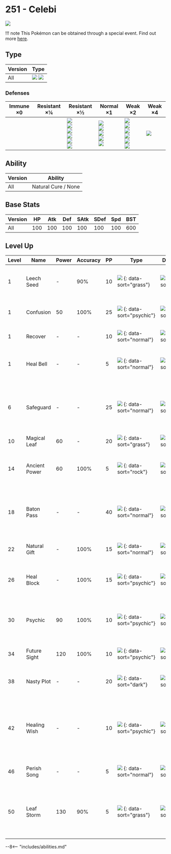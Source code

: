 # 251 - Celebi
![][251]

!!! note
    This Pokémon can be obtained through a special event. Find out more [here](../../special_events/#celebi).

## Type

Version | Type
---     | ---
All     | ![][psychic]  ![][grass]

### Defenses

Immune ×0 | Resistant ×¼ | Resistant ×½                                                                                  | Normal ×1                                                               | Weak ×2                                                                            | Weak ×4
---       | ---          | ---                                                                                           | ---                                                                     | ---                                                                                | ---
&nbsp;    | &nbsp;       | ![][fighting]<br>![][ground]<br>![][water]<br>![][grass]<br>![][electric]<br>![][psychic]<br> | ![][normal]<br>![][rock]<br>![][steel]<br>![][dragon]<br>![][fairy]<br> | ![][flying]<br>![][poison]<br>![][ghost]<br>![][fire]<br>![][ice]<br>![][dark]<br> | ![][bug]<br>

## Ability

Version | Ability
---     | ---
All     | Natural Cure / None

## Base Stats

Version | HP  | Atk | Def | SAtk | SDef | Spd | BST
---     | --- | --- | --- | ---  | ---  | --- | ---
All     | 100 | 100 | 100 | 100  | 100  | 100 | 600

## Level Up

Level | Name          | Power | Accuracy | PP  | Type                                 | Damage Class                           | Description
---   | ---           | ---   | ---      | --- | ---                                  | ---                                    | ---
1     | Leech Seed    | -     | 90%      | 10  | ![][grass] {: data-sort="grass"}     | ![][status] {: data-sort="status"}     | Seeds the target, stealing HP from it every turn.
1     | Confusion     | 50    | 100%     | 25  | ![][psychic] {: data-sort="psychic"} | ![][special] {: data-sort="special"}   | Has a 10% chance to confuse the target.
1     | Recover       | -     | -        | 10  | ![][normal] {: data-sort="normal"}   | ![][status] {: data-sort="status"}     | Heals the user by half its max HP.
1     | Heal Bell     | -     | -        | 5   | ![][normal] {: data-sort="normal"}   | ![][status] {: data-sort="status"}     | Cures the entire party of major status effects.
6     | Safeguard     | -     | -        | 25  | ![][normal] {: data-sort="normal"}   | ![][status] {: data-sort="status"}     | Protects the user's field from major status ailments and confusion for five turns.
10    | Magical Leaf  | 60    | -        | 20  | ![][grass] {: data-sort="grass"}     | ![][special] {: data-sort="special"}   | Never misses.
14    | Ancient Power | 60    | 100%     | 5   | ![][rock] {: data-sort="rock"}       | ![][special] {: data-sort="special"}   | Has a 10% chance to raise all of the user's stats by one stage.
18    | Baton Pass    | -     | -        | 40  | ![][normal] {: data-sort="normal"}   | ![][status] {: data-sort="status"}     | Allows the trainer to switch out the user and pass effects along to its replacement.
22    | Natural Gift  | -     | 100%     | 15  | ![][normal] {: data-sort="normal"}   | ![][physical] {: data-sort="physical"} | Power and type depend on the held berry.
26    | Heal Block    | -     | 100%     | 15  | ![][psychic] {: data-sort="psychic"} | ![][status] {: data-sort="status"}     | Prevents target from restoring its HP for five turns.
30    | Psychic       | 90    | 100%     | 10  | ![][psychic] {: data-sort="psychic"} | ![][special] {: data-sort="special"}   | Has a 10% chance to lower the target's Special Defense by one stage.
34    | Future Sight  | 120   | 100%     | 10  | ![][psychic] {: data-sort="psychic"} | ![][special] {: data-sort="special"}   | Hits the target two turns later.
38    | Nasty Plot    | -     | -        | 20  | ![][dark] {: data-sort="dark"}       | ![][status] {: data-sort="status"}     | Raises the user's Special Attack by two stages.
42    | Healing Wish  | -     | -        | 10  | ![][psychic] {: data-sort="psychic"} | ![][status] {: data-sort="status"}     | User faints.  Its replacement has its HP fully restored and any major status effect removed.
46    | Perish Song   | -     | -        | 5   | ![][normal] {: data-sort="normal"}   | ![][status] {: data-sort="status"}     | User and target both faint after three turns.
50    | Leaf Storm    | 130   | 90%      | 5   | ![][grass] {: data-sort="grass"}     | ![][special] {: data-sort="special"}   | Lowers the user's Special Attack by two stages after inflicting damage.

--8<-- "includes/abilities.md"

[251]: ../img/pokemon/251.png
[normal]: ../img/types/normal.png
[fire]: ../img/types/fire.png
[fighting]: ../img/types/fighting.png
[water]: ../img/types/water.png
[flying]: ../img/types/flying.png
[grass]: ../img/types/grass.png
[poison]: ../img/types/poison.png
[electric]: ../img/types/electric.png
[ground]: ../img/types/ground.png
[psychic]: ../img/types/psychic.png
[rock]: ../img/types/rock.png
[ice]: ../img/types/ice.png
[bug]: ../img/types/bug.png
[dragon]: ../img/types/dragon.png
[ghost]: ../img/types/ghost.png
[dark]: ../img/types/dark.png
[steel]: ../img/types/steel.png
[fairy]: ../img/types/fairy.png
[physical]: ../img/types/physical.png
[special]: ../img/types/special.png
[status]: ../img/types/status.png
